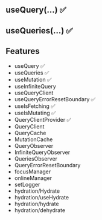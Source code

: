 ## useQuery(...) ✅

## useQueries(...) ✅

## Features

- useQuery ✅
- useQueries ✅
- useMutation ✅
- useInfiniteQuery
- useQueryClient
- useQueryErrorResetBoundary ✅
- useIsFetching ✅
- useIsMutating ✅
- QueryClientProvider ✅
- QueryClient 
- QueryCache
- MutationCache
- QueryObserver
- InfiniteQueryObserver
- QueriesObserver
- QueryErrorResetBoundary
- focusManager
- onlineManager
- setLogger
- hydration/Hydrate
- hydration/useHydrate
- hydration/hydrate
- hydration/dehydrate
